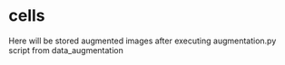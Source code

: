 # cells
Here will be stored augmented images after executing augmentation.py script from data_augmentation
